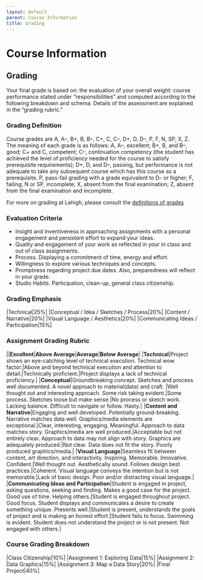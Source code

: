 ```yaml
---
layout: default
parent: Course Information
title: Grading
---
```


<style>

td {
  vertical-align: top;
}
</style>

# Course Information

## Grading

Your final grade is based on: the evaluation of your overall weight: course performance stated under “responsibilities” and computed according to the following breakdown and schema. Details of the assessment are explained in the “grading rubric.”

### Grading Definition

Course grades are A, A–, B+, B, B–, C+, C, C–, D+, D, D–, P, F, N, SP, X, Z. The meaning of each grade is as follows: A, A–, excellent; B+, B, and B–, good; C+ and C, competent; C–, continuation competency (the student has achieved the level of proficiency needed for the course to satisfy prerequisite requirements); D+, D, and D–, passing, but performance is not adequate to take any subsequent course which has this course as a prerequisite.  P, pass-fail grading with a grade equivalent to D– or higher; F, failing; N or SP, incomplete; X, absent from the final examination; Z, absent from the final examination and incomplete.

For more on grading at Lehigh, please consult the [definitions of grades](https://catalog.lehigh.edu/undergraduatestudies/guidetoacademicrulesandregulations/definitionsofgrades/)

### Evaluation Criteria
- Insight and inventiveness in approaching assignments with a personal engagement and persistent effort to expand your ideas.
- Quality and engagement of your work as reflected in your in class and out of class assignments.
- Process. Displaying a commitment of time, energy and effort.
- Willingness to explore various techniques and concepts.
- Promptness regarding project due dates. Also, preparedness will reflect in your grade.
- Studio Habits. Participation, clean-up, general class citizenship.

### Grading Emphasis

|Technical|25%|
|Conceptual / Idea / Sketches / Process|20%|
|Content / Narrative|20%|
|Visual Language / Aesthetics|20%|
|Communicating Ideas / Participation|15%|

### Assignment Grading Rubric

||**Excellent**|**Above Average**|**Average**|**Below Average**|
|**Technical**|Project shows an eye-catching level of technical execution. Technical wow factor.|Above and beyond technical execution and attention to detail.|Technically proficient.|Project displays a lack of technical proficiency.|
|**Conceptual**|Groundbreaking concept. Sketches and process well documented. A novel approach to material(data) and craft. |Well thought out and interesting approach. Some risk taking evident.|Some process. Sketches loose but make sense.|No process or sketch work. Lacking balance. Difficult to navigate or follow. Hasty.|
|**Content and Narrative**|Engaging and well developed. Potentially ground-breaking. Narrative matches data well. Graphics/media elements are exceptional.|Clear, interesting, engaging. Meaningful. Approach to data matches story. Graphics/media are well produced.|Acceptable but not entirely clear. Approach to data may not align with story. Graphics are adequately produced.|Not clear. Data does not fit the story. Poorly produced graphics/media.|
|**Visual Language**|Seamless fit between content, art direction, and interactivity. Inspiring. Memorable. Innovative. Confident.|Well thought out. Aesthetically sound. Follows design best practices.|Coherent. Visual language conveys the intention but is not memorable.|Lack of basic design. Poor and/or distracting visual language.|
|**Communicating Ideas and Participation**|Student is engaged in project, asking questions, seeking and finding. Makes a good case for the project. Good use of time. Helping others.|Student is engaged throughout project. Good focus. Student displays and communicates a desire to create something unique. Presents well.|Student is present, understands the goals of project and is making an honest effort.|Student fails to focus. Swimming is evident. Student does not understand the project or is not present. Not engaged with others.|

### Course Grading Breakdown

|Class Citizenship|10%|
|Assignment 1: Exploring Data|15%|
|Assignment 2: Data Graphics|15%|
|Assignment 3: Map a Data Story|20%|
|Final Project|40%|